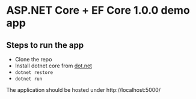 # ASP.NET Core + EF Core 1.0.0 demo app

## Steps to run the app

* Clone the repo
* Install dotnet core from [dot.net](http://dot.net)
* `dotnet restore`
* `dotnet run`

The application should be hosted under http://localhost:5000/

